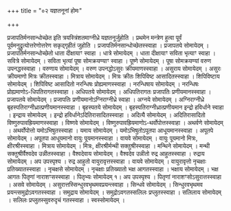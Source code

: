 +++
title = "०२ यज्ञतनूनां होमः"

+++

प्रजापतिर्मनसान्धोच्छेत इति त्रयस्त्रिंशतमाग्नीध्रे यज्ञतनूर्जुहोति । प्रथमेन मन्त्रेण हुत्वा पूर्वं पूर्वमनुद्रुत्योत्तरेणोत्तरेण सकृद्गृहीतं जुहोति । प्रजापतिर्मनसान्धोच्छेतस्स्वाहा । प्रजापतये सोमायेदम् । प्रजापतिर्मनसान्धोच्छेतो धाता दीक्षायाꣳ स्वाहा । धात्रे सोमायेदम् । धाता दीक्षायाꣳ सविता भृत्याꣳ स्वाहा । सवित्रे सोमायेदम् । सविता भृत्यां पूषा सोमक्रयण्याꣳ स्वाहा । पूष्णे सोमायेदम् । पूषा सोमक्रयण्यां वरुण उपनद्धस्स्वाहा । वरुणाय सोमायेदम् । वरुण उपनद्धोऽसुरः क्रीयमाणस्स्वाहा । असुराय सोमायेदम् । असुरः क्रीयमाणो मित्रः क्रीतस्स्वाहा । मित्राय सोमायेदम् । मित्रः क्रीतः शिपिविष्ट आसादितस्स्वाहा । शिपिविष्टाय सोमायेदम् । शिपिविष्ट आसादितो नरन्धिषः प्रोह्यमाणस्स्वाहा । नरन्धिषाय सोमायेदम् । नरन्धिषः प्रोह्यमाणोऽ-धिपतिरागतस्स्वाहा । अधिपतये सोमायेदम् । अधिपतिरागतः प्रजापतिः प्रणीयमानस्स्वाहा । प्रजापतये सोमायेदम् । प्रजापतिः प्रणीयमानोऽग्निराग्नीध्रे स्वाहा । अग्नये सोमायेदम् । अग्निराग्नीध्रे बृहस्पतिराग्नीध्रात्प्रणीयमानस्स्वाहा । बृहस्पतये सोमायेदम् । बृहस्पतिराग्नीध्रात्प्रणीयमान इन्द्रो हविर्धाने स्वाहा । इन्द्राय सोमायेदम् । इन्द्रो हविर्धानेऽदितिरासादितस्स्वाहा । अदित्यै सोमायेदम् । अदितिरासादितो विष्णुरुपावह्रियमाणस्स्वाहा । विष्णवे सोमायेदम् । विष्णुरुपावह्रियमाणोऽ-थर्वोपोत्तस्स्वाहा । अथर्वणे सोमायेदम् । अथर्वोपोत्तो यमोऽभिषुतस्स्वाहा । यमाय सोमायेदम् । यमोऽभिषुतोऽपूतपा आधूयमानस्स्वाहा । अपूतपे सोमायेदम् । अपूतपा आधूयमानो वायुः पूयमानस्स्वाहा । वायवे सोमायेदम् । वायुः पूयमानो मित्रः, क्षीरश्रीस्स्वाहा । मित्राय सोमायेदम् । मित्रः, क्षीरश्रीर्मन्थी सक्तुश्रीस्स्वाहा । मन्थिने सोमायेदम् । मन्थी सक्तुश्रीर्वैश्वदेव उन्नीतस्स्वाहा । वैश्वदेवाय सोमायेदम् । वैश्वदेव उन्नीतो रुद्र आहुतस्स्वाहा । रुद्राय सोमायेदम् । अप उपस्पृश्य । रुद्र आहुतो वायुरावृत्तस्स्वाहा । वायवे सोमायेदम् । वायुरावृत्तो नृचक्षाः प्रतिख्यातस्स्वाहा । नृचक्षसे सोमायेदम् । नृचक्षाः प्रतिख्यातो भक्ष आगतस्स्वाहा । भक्षाय सोमायेदम् । भक्ष आगतः पितृणां नाराशꣳसस्स्वाहा । पितृभ्यः सोमायेदम् १। अप उपस्पृश्य । पितृणां नाराशꣳसोऽसुरात्तस्स्वाहा । असवे सोमायेदम् । असुरात्तस्सिन्धुरवभृथमवप्रयन्त्स्वाहा । सिन्धवे सोमायेदम् । सिन्धुरवभृथमव प्रयन्त्समुद्रोऽवगतस्स्वाहा । समुद्राय सोमायेदम् । समुद्रोऽवगतस्सलिलः प्रप्लुतस्स्वाहा । सलिलाय सोमायेदम् । सलिलः प्रप्लुतस्सुवरुदृचं गतस्स्वाहा । स्वस्सोमायेदम् ।
